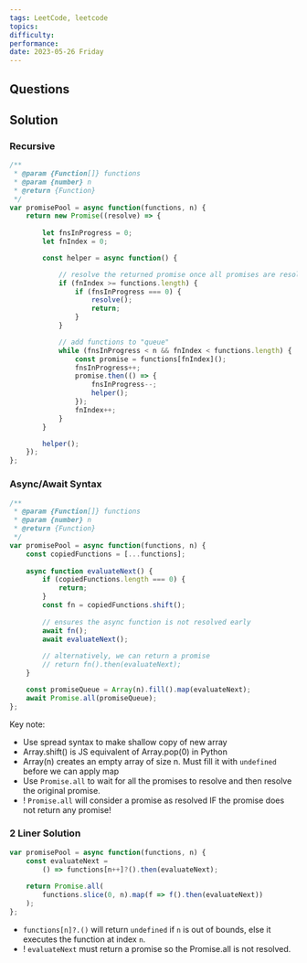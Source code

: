 ```yaml
---
tags: LeetCode, leetcode
topics: 
difficulty:
performance:
date: 2023-05-26 Friday
---
```


## Questions


## Solution

### Recursive

```javascript
/**
 * @param {Function[]} functions
 * @param {number} n
 * @return {Function}
 */
var promisePool = async function(functions, n) {
    return new Promise((resolve) => {
        
        let fnsInProgress = 0;
        let fnIndex = 0;

        const helper = async function() {

            // resolve the returned promise once all promises are resolved
            if (fnIndex >= functions.length) {
                if (fnsInProgress === 0) {
                    resolve();
                    return;
                }
            }

            // add functions to "queue"
            while (fnsInProgress < n && fnIndex < functions.length) {
                const promise = functions[fnIndex]();
                fnsInProgress++;
                promise.then(() => {
                    fnsInProgress--;
                    helper();
                });
                fnIndex++;
            }
        }

        helper();
    });
};
```

### Async/Await Syntax

```javascript
/**
 * @param {Function[]} functions
 * @param {number} n
 * @return {Function}
 */
var promisePool = async function(functions, n) {
    const copiedFunctions = [...functions];
        
    async function evaluateNext() {
        if (copiedFunctions.length === 0) {
            return; 
        } 
        const fn = copiedFunctions.shift(); 
        
	    // ensures the async function is not resolved early
        await fn(); 
        await evaluateNext();
		
		// alternatively, we can return a promise
		// return fn().then(evaluateNext);
    }

    const promiseQueue = Array(n).fill().map(evaluateNext);
    await Promise.all(promiseQueue);
};
```

Key note:
- Use spread syntax to make shallow copy of new array
- Array.shift() is JS equivalent of Array.pop(0) in Python
- Array(n) creates an empty array of size n. Must fill it with `undefined` before we can apply map
- Use `Promise.all` to wait for all the promises to resolve and then resolve the original promise.
- ! `Promise.all` will consider a promise as resolved IF the promise does not return any promise! 

### 2 Liner Solution

```js
var promisePool = async function(functions, n) {
    const evaluateNext = 
	    () => functions[n++]?().then(evaluateNext);
    
    return Promise.all(
	    functions.slice(0, n).map(f => f().then(evaluateNext))
    );
};
```

- `functions[n]?.()` will return `undefined` if `n` is out of bounds, else it executes the function at index `n`.
- ! `evaluateNext` must return a promise so the Promise.all is not resolved.

